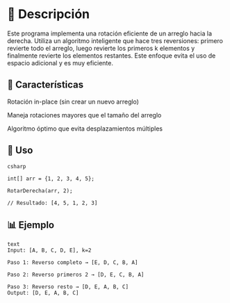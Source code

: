 # 📝 Descripción
Este programa implementa una rotación eficiente de un arreglo hacia la derecha. Utiliza un algoritmo inteligente que hace tres reversiones: primero revierte todo el arreglo, luego revierte los primeros k elementos y finalmente revierte los elementos restantes. Este enfoque evita el uso de espacio adicional y es muy eficiente.

## 🔧 Características
Rotación in-place (sin crear un nuevo arreglo)

Maneja rotaciones mayores que el tamaño del arreglo

Algoritmo óptimo que evita desplazamientos múltiples

## 🚀 Uso
```
csharp

int[] arr = {1, 2, 3, 4, 5};

RotarDerecha(arr, 2);

// Resultado: [4, 5, 1, 2, 3]
```
## 📊 Ejemplo
```
text
Input: [A, B, C, D, E], k=2

Paso 1: Reverso completo → [E, D, C, B, A]

Paso 2: Reverso primeros 2 → [D, E, C, B, A]  

Paso 3: Reverso resto → [D, E, A, B, C]
Output: [D, E, A, B, C]
```